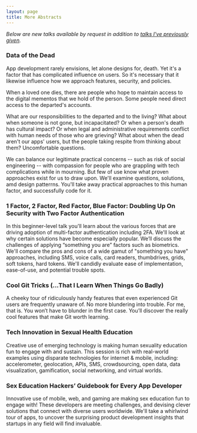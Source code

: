 ```yaml
---
layout: page
title: More Abstracts
---
```


*Below are new talks available by request in addition to [talks I've previously given](/speaking/abstracts).*

### Data of the Dead

App development rarely envisions, let alone designs for, death. Yet it's a factor that has complicated influence on users. So it's necessary that it likewise influence how we approach features, security, and policies.

When a loved one dies, there are people who hope to maintain access to the digital mementos that we hold of the person. Some people need direct access to the departed's accounts.

What are our responsibilities to the departed and to the living? What about when someone is not gone, but incapacitated? Or when a person's death has cultural impact? Or when legal and administrative requirements conflict with human needs of those who are grieving? What about when the dead aren't our apps' users, but the people taking respite from thinking about them? Uncomfortable questions. 

We can balance our legitimate practical concerns -- such as risk of social engineering -- with compassion for people who are grappling with tech complications while in mourning. But few of use know what proven approaches exist for us to draw upon. We'll examine questions, solutions, amd design patterrns. You'll take away practical approaches to this human factor, and successfully code for it.


<h3> 1 Factor, 2 Factor, Red Factor, Blue Factor: Doubling Up On Security with Two Factor Authentication</h3>
<p>In this beginner-level talk you'll learn about the various forces that are driving adoption of multi-factor authentication including 2FA. We'll look at why certain solutions have become especially popular. We’ll discuss the challenges of applying “something you are” factors such as biometrics. We'll compare the pros and cons of a wide gamut of "something you have" approaches, including SMS, voice calls, card readers, thumbdrives, grids, soft tokens, hard tokens. We'll candidly evaluate ease of implementation, ease-of-use, and potential trouble spots.</p>

<h3>Cool Git Tricks (...That I Learn When Things Go Badly)</h3>
<p>A cheeky tour of ridiculously handy features that even experienced Git users are frequently unaware of.  No more blundering into trouble.  For me, that is.  You won’t have to blunder in the first case. You’ll discover the really cool features that make Git worth learning.</p>

<h3>Tech Innovation in Sexual Health Education</h3>
<p>Creative use of emerging technology is making human sexuality education fun to engage with and sustain. This session is rich with real-world examples using disparate technologies for internet & mobile, including: accelerometer, geolocation, APIs, SMS, crowdsourcing, open data, data visualization, gamification, social networking, and virtual worlds.</p>

<h3>Sex Education Hackers’ Guidebook for Every App Developer</h3>
<p>Innovative use of mobile, web, and gaming are making sex education fun to engage with! These developers are meeting challenges, and devising clever solutions that connect with diverse users worldwide. We'll take a whirlwind tour of apps, to uncover the surprising product development insights that startups in any field will find invaluable.</p>
